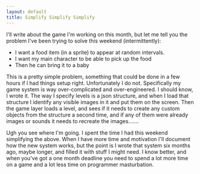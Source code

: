 ```yaml
---
layout: default
title: Simplify Simplify Simplify
---
```


I'll write about the game I'm working on this month, but let me tell you the problem I've been trying to solve this weekend (intermittently):

 * I want a food item (in a sprite) to appear at random intervals.
 * I want my main character to be able to pick up the food
 * Then he can bring it to a baby
 
This is a pretty simple problem, something that could be done in a few hours if I had things setup right.  Unfortunately I do not.  Specifically my game system is way over-complicated and over-engineered.  I should know, I wrote it.  The way I specify levels is a json structure, and when I load that structure I identify any visible images in it and put them on the screen.  Then the game layer loads a level, and sees if it needs to create any custom objects from the structure a second time, and if any of them were already images or sounds it needs to recreate the images.......

Ugh you see where I'm going.  I spent the time I had this weekend simplifying the above.  When I have more time and motivation I'll document how the new system works, but the point is I wrote that system six months ago, maybe longer, and filled it with stuff I might need. I know better, and when you've got a one month deadline you need to spend a lot more time on a game and a lot less time on programmer masturbation. 
